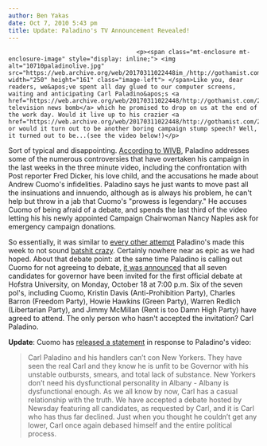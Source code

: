```yaml
---
author: Ben Yakas
date: Oct 7, 2010 5:43 pm
title: Update: Paladino's TV Announcement Revealed!
---
```


	
										<p><span class="mt-enclosure mt-enclosure-image" style="display: inline;"> <img alt="10710paladinolive.jpg" src="https://web.archive.org/web/20170311022448im_/http://gothamist.com/attachments/byakas/10710paladinolive.jpg" width="250" height="161" class="image-left"> </span>Like you, dear readers, we&apos;ve spent all day glued to our computer screens, waiting and anticipating Carl Paladino&apos;s <a href="https://web.archive.org/web/20170311022448/http://gothamist.com/2010/10/07/paladino_to_make_mysterious_announc.php">mysterious television news bomb</a> which he promised to drop on us at the end of the work day. Would it live up to his crazier <a href="https://web.archive.org/web/20170311022448/http://gothamist.com/2010/07/22/paladino_sends_mario_jr_the_duck_to.php">antics</a>, or would it turn out to be another boring campaign stump speech? Well, it turned out to be...(see the video below!)</p>

<p>Sort of typical and disappointing. <a href="https://web.archive.org/web/20170311022448/http://www.wivb.com/dpp/news/new_york/Paladinos-message-to-NY-voters">According to WIVB</a>, Paladino addresses some of the numerous controversies that have overtaken his campaign in the last weeks in the three minute video, including the confrontation with Post reporter Fred Dicker, his love child, and the accusations he made about Andrew Cuomo&apos;s infidelities. Paladino says he just wants to move past all the insinuations and innuendo, although as is always his problem, he can&apos;t help but throw in a jab that Cuomo&apos;s &quot;prowess is legendary.&quot; He accuses Cuomo of being afraid of a debate, and spends the last third of the video letting his his newly appointed Campaign Chairwoman Nancy Naples ask for emergency campaign donations.</p>

<p>So essentially, it was similar to <a href="https://web.archive.org/web/20170311022448/http://gothamist.com/2010/10/05/paladino_what_affairs_this_is_about.php">every other attempt</a> Paladino&apos;s made this week to not sound <a href="https://web.archive.org/web/20170311022448/http://gothamist.com/2010/09/30/paladino_vs_the_ny_post.php">batshit crazy</a>. Certainly nowhere near as epic as we had hoped. About that debate point: at the same time Paladino is calling out Cuomo for not agreeing to debate, <a href="https://web.archive.org/web/20170311022448/http://eon.businesswire.com/news/eon/20101007006895/en/News-12-Newsday-Hofstra-University-Partner-Bring">it was announced</a> that all seven candidates for governor have been invited for the first official debate at Hofstra University, on Monday, October 18 at 7:00 p.m. Six of the seven pol&apos;s, including Cuomo, Kristin Davis (Anti-Prohibition Party), Charles Barron (Freedom Party), Howie Hawkins (Green Party), Warren Redlich (Libertarian Party), and Jimmy McMillan (Rent is too Damn High Party) have agreed to attend. The only person who hasn&apos;t accepted the invitation? Carl Paladino.</p>

<p><strong>Update</strong>: Cuomo has <a href="https://web.archive.org/web/20170311022448/http://www.nydailynews.com/blogs/dailypolitics/2010/10/carl-paladino-liveblog.html">released a statement</a> in response to Paladino&apos;s video:<br>
</p><blockquote>Carl Paladino and his handlers can&#x2019;t con New Yorkers. They have seen the real Carl and they know he is unfit to be Governor with his unstable outbursts, smears, and total lack of substance. New Yorkers don&#x2019;t need his dysfunctional personality in Albany - Albany is dysfunctional enough. As we all know by now, Carl has a casual relationship with the truth. We have accepted a debate hosted by Newsday featuring all candidates, as requested by Carl, and it is Carl who has thus far declined. Just when you thought he couldn&#x2019;t get any lower, Carl once again debased himself and the entire political process.</blockquote><p></p>					
										
									
				